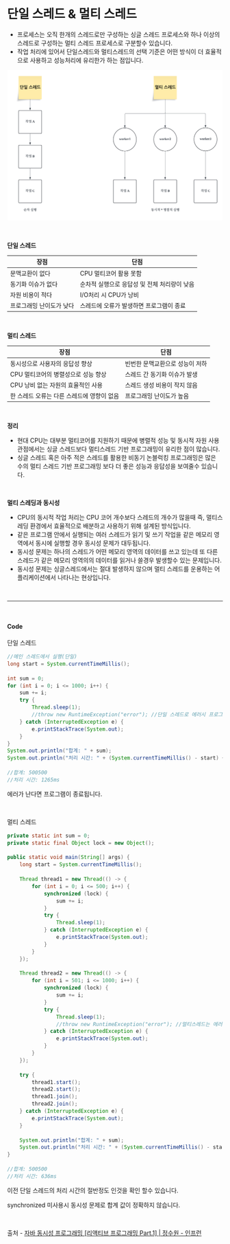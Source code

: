 # 단일 스레드 & 멀티 스레드

* 프로세스는 오직 한개의 스레드로만 구성하는 싱글 스레드 프로세스와 하나 이상의 스레드로 구성하는 멀티 스레드 프로세스로 구분할수 있습니다.
* 작업 처리에 있어서 단일스레드와 멀티스레드의 선택 기준은 어떤 방식이 더 효율적으로 사용하고 성능처리에 유리한가 하는 점입니다.

![단일,멀티스레드](./img/thread/OneThread.png)


</br>

**단일 스레드**

|장점|단점|
|------|---|
|문맥교환이 없다|CPU 멀티코어 활용 못함|
|동기화 이슈가 없다|순차적 실행으로 응답성 및 전체 처리량이 낮음|
|자원 비용이 적다|I/O처리 시 CPU가 낭비|
|프로그래밍 난이도가 낮다|스레드에 오류가 발생하면 프로그램이 종료|

</br>

**멀티 스레드**

|장점|단점|
|------|---|
|동시성으로 사용자의 응답성 향상|빈번한 문맥교환으로 성능이 저하|
|CPU 멀티코어의 병렬성으로 성능 향상|스레드 간 동기화 이슈가 발생|
|CPU 낭비 없는 자원의 효율적인 사용|스레드 생성 비용이 작지 않음|
|한 스레드 오류는 다른 스레드에 영향이 없음|프로그래밍 난이도가 높음|

</br>

**정리**

* 현대 CPU는 대부분 멀티코어를 지원하기 때문에 병렬적 성능 및 동시적 자원 사용 관점에서는 싱글 스레드보다 멀티스레드 기반 프로그래밍이 유리한 점이 많습니다.
* 싱글 스레드 혹은 아주 적은 스레드를 활용한 비동기 논블럭킹 프로그래밍은 많은 수의 멀티 스레드 기반 프로그래밍 보다 더 좋은 성능과 응답성을 보여줄수 있습니다.

</br>

**멀티 스레딩과 동시성**

* CPU의 동시적 작업 처리는 CPU 코어 개수보다 스레드의 개수가 많을때 즉, 멀티스레딩 환경에서 효율적으로 배분하고 사용하기 위해 설계된 방식입니다.
* 같은 프로그램 안에서 실행되는 여러 스레드가 읽기 및 쓰기 작업을 같은 메모리 영역에서 동시에 실행할 경우 동시성 문제가 대두됩니다.
* 동시성 문제는 하나의 스레드가 어떤 메모리 영역의 데이터를 쓰고 있는데 또 다른 스레드가 같은 메모리 영역의의 데이터를 읽거나 쓸경우 발생할수 있는 문제입니다.
* 동시성 문제는 싱글스레드에서는 절대 발생하지 않으며 멀티 스레드를 운용하는 어플리케이션에서 나타나는 현상입니다.

</br>

- - -

</br>

#### Code

단일 스레드
```java
//메인 스레드에서 실행(단일)
long start = System.currentTimeMillis();

int sum = 0;
for (int i = 0; i <= 1000; i++) {
    sum += i;
    try {
        Thread.sleep(1);
        //throw new RuntimeException("error"); //단일 스레드로 에러시 프로그램 종료
    } catch (InterruptedException e) {
        e.printStackTrace(System.out);
    }
}
System.out.println("합계: " + sum);
System.out.println("처리 시간: " + (System.currentTimeMillis() - start) + "ms");

//합계: 500500
//처리 시간: 1265ms
```

에러가 난다면 프로그램이 종료됩니다.

</br>

멀티 스레드
```java
private static int sum = 0;
private static final Object lock = new Object();

public static void main(String[] args) {
    long start = System.currentTimeMillis();

    Thread thread1 = new Thread(() -> {
        for (int i = 0; i <= 500; i++) {
            synchronized (lock) {
                sum += i;
            }
            try {
                Thread.sleep(1);
            } catch (InterruptedException e) {
                e.printStackTrace(System.out);
            }
        }
    });

    Thread thread2 = new Thread(() -> {
        for (int i = 501; i <= 1000; i++) {
            synchronized (lock) {
                sum += i;
            }
            try {
                Thread.sleep(1);
                //throw new RuntimeException("error"); //멀티스레드는 에러시 프로그래밍 종료되지 않음
            } catch (InterruptedException e) {
                e.printStackTrace(System.out);
            }
        }
    });

    try {
        thread1.start();
        thread2.start();
        thread1.join();
        thread2.join();
    } catch (InterruptedException e) {
        e.printStackTrace(System.out);
    }

    System.out.println("합계: " + sum);
    System.out.println("처리 시간: " + (System.currentTimeMillis() - start) + "ms");
}

//합계: 500500
//처리 시간: 636ms
```

이전 단일 스레드의 처리 시간의 절반정도 인것을 확인 할수 있습니다.

synchronized 미사용시 동시성 문제로 합계 값이 정확하지 않습니다.

</br>

출처 - 
 [자바 동시성 프로그래밍 \[리액티브 프로그래밍 Part.1\] | 정수원 - 인프런](https://www.inflearn.com/course/%EC%9E%90%EB%B0%94-%EB%8F%99%EC%8B%9C%EC%84%B1-%ED%94%84%EB%A1%9C%EA%B7%B8%EB%9E%98%EB%B0%8D-%EB%A6%AC%EC%95%A1%ED%8B%B0%EB%B8%8C-part1/dashboard)


